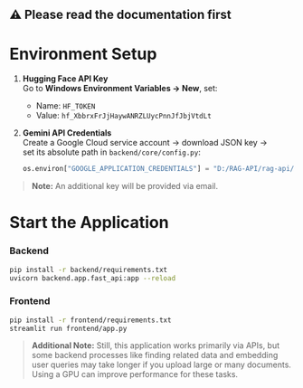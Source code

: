 ## ⚠️ Please read the documentation first

# Environment Setup

1. **Hugging Face API Key**  
   Go to **Windows Environment Variables → New**, set:  
   - Name: `HF_TOKEN`  
   - Value: `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`

2. **Gemini API Credentials**  
   Create a Google Cloud service account → download JSON key →  
   set its absolute path in `backend/core/config.py`:
   ```python
   os.environ["GOOGLE_APPLICATION_CREDENTIALS"] = "D:/RAG-API/rag-api/your-file.json"
> **Note:** An additional key will be provided via email.


# Start the Application

### Backend

```bash
pip install -r backend/requirements.txt
uvicorn backend.app.fast_api:app --reload
```

### Frontend

```bash
pip install -r frontend/requirements.txt
streamlit run frontend/app.py
```

> **Additional Note:** Still, this application works primarily via APIs, but some backend processes like finding related data and embedding user queries may take longer if you upload large or many documents. Using a GPU can improve performance for these tasks.
